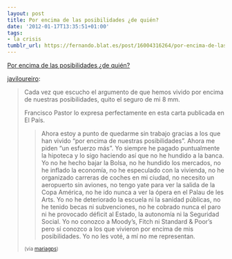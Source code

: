 ```yaml
---
layout: post
title: Por encima de las posibilidades ¿de quién?
date: '2012-01-17T13:35:51+01:00'
tags:
- la crisis
tumblr_url: https://fernando.blat.es/post/16004316264/por-encima-de-las-posibilidades-de-qui%C3%A9n
---
```

[Por encima de las posibilidades ¿de quién?](http://www.elpais.com/articulo/opinion/encima/posibilidades/quien/elpepiopi/20120117elpepiopi_6/Tes)  

[javiloureiro](http://javiloureiro.com/post/16003959569):

> Cada vez que escucho el argumento de que hemos vivido por encima de nuestras posibilidades, quito el seguro de mi 8&nbsp;mm.
> 
> Francisco Pastor lo expresa perfectamente en esta carta publicada en El País.
> 
> > Ahora estoy a punto de quedarme sin trabajo gracias a los que han vivido “por encima de nuestras posibilidades”. Ahora me piden “un esfuerzo más”. Yo siempre he pagado puntualmente la hipoteca y lo sigo haciendo así que no he hundido a la banca. Yo no he hecho bajar la Bolsa, no he hundido los mercados, no he inflado la economía, no he especulado con la vivienda, no he organizado carreras de coches en mi ciudad, no necesito un aeropuerto sin aviones, no tengo yate para ver la salida de la Copa América, no he ido nunca a ver la ópera en el Palau de les Arts. Yo no he deteriorado la escuela ni la sanidad públicas, no he tenido becas ni subvenciones, no he cobrado nunca el paro ni he provocado déficit al Estado, la autonomía ni la Seguridad Social. Yo no conozco a Moody’s, Fitch ni Standard & Poor’s pero sí conozco a los que vivieron por encima de mis posibilidades. Yo no les voté, a mí no me representan.
> 
> <small>(via <a href="http://twitter.com/mariagps" target="_blank">mariagps</a>)</small>
